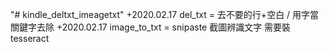 "# kindle_deltxt_imeagetxt" 
+2020.02.17 del_txt = 去不要的行+空白 / 用字當關鍵字去除
+2020.02.17 image_to_txt = snipaste 截圖辨識文字 需要裝 tesseract